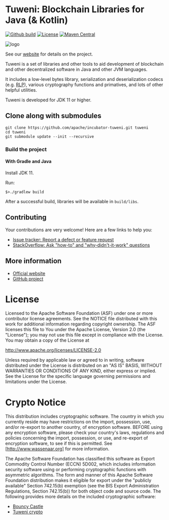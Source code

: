 # Tuweni: Blockchain Libraries for Java (& Kotlin)

[![Github build](https://github.com/tmio/incubator-tuweni/workflows/assemble/badge.svg)](https://github.com/tmio/tuweni/actions)
[![License](https://img.shields.io/badge/License-Apache%202.0-blue.svg)](https://github.com/tmio/tuweni/blob/main/LICENSE)
[![Maven Central](https://maven-badges.herokuapp.com/maven-central/io.tmio/tuweni-tuweni/badge.svg?style=plastic)](https://maven-badges.herokuapp.com/maven-central/io.tmio/tuweni-tuweni)

![logo](tuweni.png)

See our [website](https://tuweni.tmio.io) for details on the project.

Tuweni is a set of libraries and other tools to aid development of blockchain and other decentralized software in Java and other JVM languages.

It includes a low-level bytes library, serialization and deserialization codecs (e.g. [RLP](https://github.com/ethereum/wiki/wiki/RLP)), various cryptography functions and primatives, and lots of other helpful utilities.

Tuweni is developed for JDK 11 or higher.

## Clone along with submodules ##
    git clone https://github.com/apache/incubator-tuweni.git tuweni
    cd tuweni
    git submodule update --init --recursive

### Build the project ###
#### With Gradle and Java ####
Install JDK 11.

Run:

`$>./gradlew build`

After a successful build, libraries will be available in `build/libs`.

## Contributing

Your contributions are very welcome! Here are a few links to help you:

- [Issue tracker: Report a defect or feature request](https://www.github.com/tmio/tuweni/issues)
- [StackOverflow: Ask "how-to" and "why-didn't-it-work" questions](https://stackoverflow.com/questions/ask?tags=tuweni)

## More information

- [Official website](https://tuweni.tmio.io)
- [GitHub project](https://github.com/tmio/tuweni)

# License

Licensed to the Apache Software Foundation (ASF) under one or more contributor license agreements. See the NOTICE
file distributed with this work for additional information regarding copyright ownership. The ASF licenses this file
to You under the Apache License, Version 2.0 (the "License"); you may not use this file except in compliance with the
License. You may obtain a copy of the License at

http://www.apache.org/licenses/LICENSE-2.0

Unless required by applicable law or agreed to in writing, software distributed under the License is distributed on
an "AS IS" BASIS, WITHOUT WARRANTIES OR CONDITIONS OF ANY KIND, either express or implied. See the License for the
specific language governing permissions and limitations under the License.

# Crypto Notice

This distribution includes cryptographic software. The country in which you
currently reside may have restrictions on the import, possession, use, and/or
re-export to another country, of encryption software. BEFORE using any
encryption software, please check your country's laws, regulations and
policies concerning the import, possession, or use, and re-export of encryption
software, to see if this is permitted. See [http://www.wassenaar.org] for
more information.

The Apache Software Foundation has classified this software as Export Commodity
Control Number (ECCN) 5D002, which includes information security software using
or performing cryptographic functions with asymmetric algorithms. The form and
manner of this Apache Software Foundation distribution makes it eligible for
export under the "publicly available" Section 742.15(b) exemption (see the BIS
Export Administration Regulations, Section 742.15(b)) for both object code and
source code.
The following provides more details on the included cryptographic software:
* [Bouncy Castle](http://bouncycastle.org/)
* [Tuweni crypto](./crypto)
